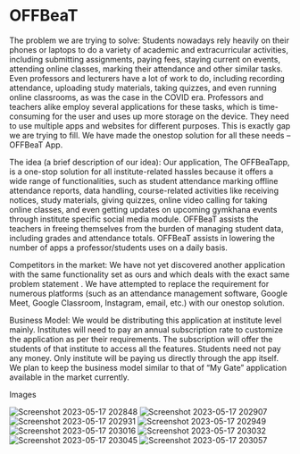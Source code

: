 # OFFBeaT

The problem we are trying to solve: Students nowadays rely heavily on their phones or laptops to do a variety of academic and extracurricular activities, including submitting assignments, paying fees, staying current on events, attending online classes, marking their attendance and other similar tasks. Even professors and lecturers have a lot of work to do, including recording attendance, uploading study materials, taking quizzes, and even running online classrooms, as was the case in
the COVID era. Professors and teachers alike employ several applications for these tasks, which is time-consuming for the user and uses up more storage on the device. They need to use multiple apps and websites for different purposes. This is exactly gap we are trying to fill. We have made the onestop solution for all these needs – OFFBeaT App.

The idea (a brief description of our idea): Our application, The OFFBeaTapp, is a one-stop solution for all institute-related hassles because it offers a wide range of functionalities, such as student attendance marking offline attendance reports, data handling, course-related activities like receiving notices, study materials, giving quizzes, online video calling for taking online classes, and even getting updates on upcoming gymkhana events through institute specific social media module. OFFBeaT assists the teachers in freeing themselves from the burden of managing student data, including grades and attendance totals. OFFBeaT assists in lowering the number of apps a professor/students uses on a daily basis.

Competitors in the market: We have not yet discovered another application with the same functionality set as ours and which deals with the exact same problem statement . We have attempted to replace the requirement for numerous platforms (such as an attendance management software, Google Meet, Google Classroom, Instagram, email, etc.) with our onestop solution.

Business Model: We would be distributing this application at institute level mainly. Institutes will need to pay an annual subscription rate to customize the application as per their requirements. The subscription will offer the students of that institute to access all the features. Students need not pay any money. Only institute will be paying us directly through the app itself. We plan to keep the business model similar to that of “My Gate” application available in the market currently.

Images

![Screenshot 2023-05-17 202848](https://github.com/samhere19/OFFBeaT/assets/117563846/143c707b-5ad4-407c-b272-dcafffaed48b)
![Screenshot 2023-05-17 202907](https://github.com/samhere19/OFFBeaT/assets/117563846/3f3980f1-3a07-428e-bd4b-ee74721f3857)
![Screenshot 2023-05-17 202931](https://github.com/samhere19/OFFBeaT/assets/117563846/c3af79b9-1d14-45d6-be07-f91bca74d7b7)
![Screenshot 2023-05-17 202949](https://github.com/samhere19/OFFBeaT/assets/117563846/c111ff40-be5a-412a-903f-3e21e0409e8e)
![Screenshot 2023-05-17 203016](https://github.com/samhere19/OFFBeaT/assets/117563846/d3bb859b-587b-4e65-90e1-376a414c12ec)
![Screenshot 2023-05-17 203032](https://github.com/samhere19/OFFBeaT/assets/117563846/992e5300-e1bd-4c43-a29b-ac18200e3c9c)
![Screenshot 2023-05-17 203045](https://github.com/samhere19/OFFBeaT/assets/117563846/a1d67945-6d8a-4af0-b248-7e093b7497e4)
![Screenshot 2023-05-17 203057](https://github.com/samhere19/OFFBeaT/assets/117563846/db62fd1e-4fb3-4e3c-bea6-b7f6fb175817)



